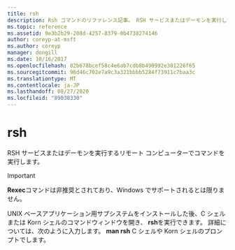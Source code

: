 ```yaml
---
title: rsh
description: Rsh コマンドのリファレンス記事。 RSH サービスまたはデーモンを実行しているリモートコンピューターでコマンドを実行します。 このコマンドは非推奨とされており、Windows でサポートされるとは限りません。
ms.topic: reference
ms.assetid: 9e3b2b29-208d-4257-8379-0b4738274146
author: coreyp-at-msft
ms.author: coreyp
manager: dongill
ms.date: 10/16/2017
ms.openlocfilehash: 82b678bcef58c4e6ab7cdb8b490992e301226f65
ms.sourcegitcommit: 96d46c702e7a9c3a321bbbb5284f73911c7baa3c
ms.translationtype: MT
ms.contentlocale: ja-JP
ms.lasthandoff: 08/27/2020
ms.locfileid: "89038330"
---
```

# <a name="rsh"></a>rsh

RSH サービスまたはデーモンを実行するリモート コンピューターでコマンドを実行します。

> [!IMPORTANT]
> **Rexec**コマンドは非推奨とされており、Windows でサポートされるとは限りません。

UNIX ベースアプリケーション用サブシステムをインストールした後、C シェルまたは Korn シェルのコマンドウィンドウを開き、 **rsh**を実行できます。 詳細については、次のように入力します。 **man rsh** C シェルや Korn シェルのプロンプトでします。
